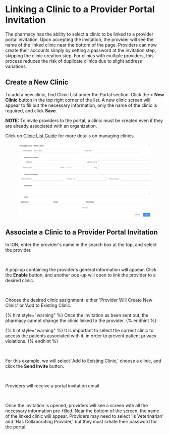 # Linking a Clinic to a Provider Portal Invitation

The pharmacy has the ability to select a clinic to be linked to a provider portal invitation. Upon accepting the invitation, the provider will see the name of the linked clinic near the bottom of the page. Providers can now create their accounts simply by setting a password at the invitation step, skipping the clinic creation step. For clinics with multiple providers, this process reduces the risk of duplicate clinics due to slight address variations.

## Create a New Clinic

To add a new clinic, find Clinic List under the Portal section. Click the **+ New Clinic** button in the top right corner of the list. A new clinic screen will appear to fill out the necessary information, only the name of the clinic is required, and click **Save**.

**NOTE:** To invite providers to the portal, a clinic must be created even if they are already associated with an organization.

Click on [Clinic List Guide](clinic-list/) for more details on managing clinics.

<figure><img src="../.gitbook/assets/image (269).png" alt=""><figcaption></figcaption></figure>

## Associate a Clinic to a Provider Portal Invitation

In ION, enter the provider's name in the search box at the top, and select the provider.

<figure><img src="../.gitbook/assets/Screenshot 2024-08-01 at 10.25.53 AM.png" alt=""><figcaption></figcaption></figure>

A pop-up containing the provider's general information will appear. Click the **Enable** button, and another pop-up will open to link the provider to a desired clinic.

<figure><img src="../.gitbook/assets/Screenshot 2024-08-01 at 10.30.17 AM.png" alt=""><figcaption></figcaption></figure>

Choose the desired clinic assignment: either 'Provider Will Create New Clinic' or 'Add to Existing Clinic.

{% hint style="warning" %}
Once the invitation as been sent out, the pharmacy cannot change the clinic linked to the provider.
{% endhint %}

{% hint style="warning" %}
It is important to select the correct clinic to access the patients associated with it, in order to prevent patient privacy violations.
{% endhint %}

<figure><img src="https://lh7-rt.googleusercontent.com/docsz/AD_4nXfZQvVEzJSikuDE13Tq0VTPQktq8htmzGeO97eJfSI4sPi4gV4cagPWzd9z1cooBe7mljQdb1KC3qXP23at0CjLWLZUp-MSV92X5lIvUMIQkL70k6--F3sKKXiqRIvhQaycWlrYMipHcJlbxGfzTJ4cxBms?key=G-EnjS2r3fqCeB0_nWYZGQ" alt=""><figcaption></figcaption></figure>

For this example, we will select 'Add to Existing Clinic,' choose a clinic, and click the **Send Invite** button.

<figure><img src="https://lh7-rt.googleusercontent.com/docsz/AD_4nXcGNe-8AnGL9tC1ZmRisYnL0UO7FuGVK8-Dc_ojWidMB0a-LYEW1Sp3sMnkPiRIOJ_5J2Y5AWzg_TKzvuBBfappTgA80meo0c9mmvjqRs6xbMPPJmQe1Xag4wm3NKrfoyr0l7KHEMB10ael2RyLA6pbzU8W?key=G-EnjS2r3fqCeB0_nWYZGQ" alt=""><figcaption></figcaption></figure>

Providers will receive a portal invitation email

<figure><img src="https://lh7-rt.googleusercontent.com/docsz/AD_4nXfQr-ifw5JOSzfaJrEZfj_8sAgDcrJ_rvI99W1ht2LRU2DtI6OwkIO19b3gKCPy1sl1wso685QJ4qMJ7QvDLTjApId5U-KfUAfuctre5e5OjLopgE6HXv8y0DOHeuvsDrrQwDJXXuIJV4iyhGPlrvJqcz7y?key=G-EnjS2r3fqCeB0_nWYZGQ" alt=""><figcaption></figcaption></figure>

Once the invitation is opened, providers will see a screen with all the necessary information pre-filled. Near the bottom of the screen, the name of the linked clinic will appear. Providers may need to select 'Is Veterinarian' and 'Has Collaborating Provider,' but they must create their password for the portal.

<figure><img src="../.gitbook/assets/Screenshot 2024-08-01 at 11.07.57 AM (1).png" alt=""><figcaption></figcaption></figure>
